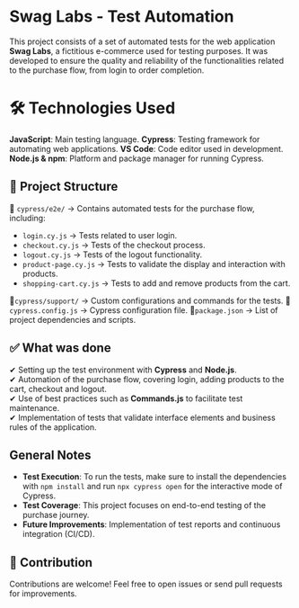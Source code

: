 # Swag Labs - Test Automation

This project consists of a set of automated tests for the web application **Swag Labs**, a fictitious e-commerce used for testing purposes. It was developed to ensure the quality and reliability of the functionalities related to the purchase flow, from login to order completion.

# 🛠 **Technologies Used**

**JavaScript**: Main testing language.
**Cypress**: Testing framework for automating web applications.
**VS Code**: Code editor used in development.
**Node.js & npm**: Platform and package manager for running Cypress.

## 📂 **Project Structure**

📂 `cypress/e2e/` → Contains automated tests for the purchase flow, including:

- `login.cy.js` → Tests related to user login.
- `checkout.cy.js` → Tests of the checkout process.
- `logout.cy.js` → Tests of the logout functionality.
- `product-page.cy.js` → Tests to validate the display and interaction with products.
- `shopping-cart.cy.js` → Tests to add and remove products from the cart.

📂`cypress/support/` → Custom configurations and commands for the tests.
📂 `cypress.config.js` → Cypress configuration file.
📂`package.json` → List of project dependencies and scripts.

## ✅ **What was done**

✔ Setting up the test environment with **Cypress** and **Node.js**.<br>
✔ Automation of the purchase flow, covering login, adding products to the cart, checkout and logout.<br>
✔ Use of best practices such as **Commands.js** to facilitate test maintenance.<br>
✔ Implementation of tests that validate interface elements and business rules of the application.

## General Notes

- **Test Execution**: To run the tests, make sure to install the dependencies with `npm install` and run `npx cypress open` for the interactive mode of Cypress.
- **Test Coverage**: This project focuses on end-to-end testing of the purchase journey.
- **Future Improvements**: Implementation of test reports and continuous integration (CI/CD).

## 🤝 **Contribution**

Contributions are welcome! Feel free to open issues or send pull requests for improvements.
